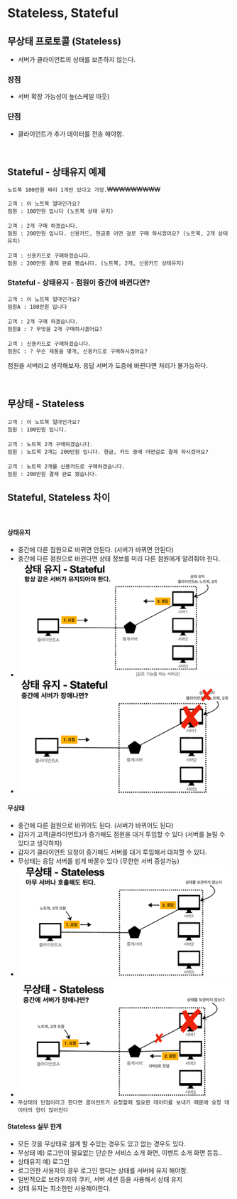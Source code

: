 # Stateless, Stateful

## 무상태 프로토콜 (Stateless)
- 서버가 클라이언트의 상태를 보존하지 않는다.
### 장점
- 서버 확장 가능성이 높(스케일 아웃)
### 단점
- 클라이언트가 추가 데이터를 전송 해야함.


<br>

## Stateful - 상태유지 예제
`노트북 100만원 짜리 1개만 있다고 가정.`₩₩₩₩₩₩₩₩₩
```angular2html
고객 : 이 노트북 얼마인가요?
점원 : 100만원 입니다 (노트북 상태 유지)

고객 : 2개 구매 하겠습니다.
점원 : 200만원 입니다. 신용카드, 현금중 어떤 걸로 구매 하시겠어요? (노트북, 2개 상태유지)

고객 : 신용카드로 구매하겠습니다.
점원 : 200만원 결제 완료 됐습니다. (노트북, 2개, 신용카드 상태유지)
```
### Stateful - 상태유지 - 점원이 중간에 바뀐다면?
```angular2html
고객 : 이 노트북 얼마인가요?
점원A : 100만원 입니다

고객 : 2개 구매 하겠습니다.
점원B : ? 무엇을 2개 구매하시겠어요?

고객 : 신용카드로 구매하겠습니다.
점원C : ? 무슨 제품을 몇개, 신용카드로 구매하시겠어요?
```
점원을 서버라고 생각해보자. 응답 서버가 도중에 바뀐다면 처리가 불가능하다.


<br>

## 무상태 - Stateless 
```angular2html
고객 : 이 노트북 얼마인가요?
점원 : 100만원 입니다.

고객 : 노트북 2개 구매하겠습니다.
점원 : 노트북 2개는 200만원 입니다. 현금, 카드 중에 어떤걸로 결제 하시겠어요?

고객 : 노트북 2개를 신용카드로 구매하겠습니다.
점원 : 200만원 결제 완료 됐습니다.
```

## Stateful, Stateless 차이

<br>


#### 상태유지
- 중간에 다른 점원으로 바뀌면 안된다. (서버가 바뀌면 안된다)
- 중간에 다른 점원으로 바뀐다면 상태 정보를 미리 다른 점원에게 알려줘야 한다.
- ![image](/HTTP/images/stateful.png)
- ![image](/HTTP/images/statefulerror.png)
#### 무상태
- 중간에 다른 점원으로 바뀌어도 된다. (서버가 바뀌어도 된다)
- 갑자기 고객(클라이언트)가 증가해도 점원을 대거 투입할 수 있다 (서버를 늘릴 수 있다고 생각하자)
- 갑자기 클라이언트 요청이 증가해도 서버를 대거 투입해서 대처할 수 있다.
- 무상태는 응답 서버를 쉽게 바꿀수 있다 (무한한 서버 증설가능)
- ![image](/HTTP/images/stateless.png)
- ![image](/HTTP/images/statelesserror.png)
- `무상태의 단점이라고 한다면 클이언트가 요청할때 필요한 데이터를 보내기 때문에 요청 데이터의 양이 많아진다`

#### Stateless 실무 한계
- 모든 것을 무상태로 설계 할 수있는 경우도 있고 없는 경우도 있다.
- 무상태 예) 로그인이 필요없는 단순한 서비스 소개 화면, 이벤트 소개 화면 등등..
- 상태유지 예) 로그인
- 로그인한 사용자의 경우 로그인 했다는 상태를 서버에 유지 해야함.
- 일반적으로 브라우저의 쿠키, 서버 세션 등을 사용해서 상태 유지
- 상태 유지는 최소한만 사용해야한다.

